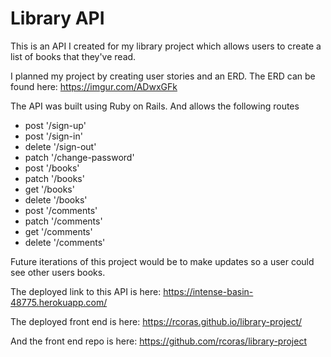 # Library API

This is an API I created for my library project which allows users to create a list of books that they've read.

I planned my project by creating user stories and an ERD. The ERD can be found here:
https://imgur.com/ADwxGFk

The API was built using Ruby on Rails. And allows the following routes
* post '/sign-up'
* post '/sign-in'
* delete '/sign-out'
* patch '/change-password'
* post '/books'
* patch '/books'
* get '/books'
* delete '/books'
* post '/comments'
* patch '/comments'
* get '/comments'
* delete '/comments'

Future iterations of this project would be to make updates so a user could see other users books.

The deployed link to this API is here:
https://intense-basin-48775.herokuapp.com/

The deployed front end is here:
https://rcoras.github.io/library-project/

And the front end repo is here:
https://github.com/rcoras/library-project
